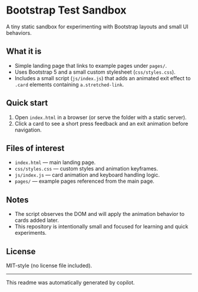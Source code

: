 # Bootstrap Test Sandbox

A tiny static sandbox for experimenting with Bootstrap layouts and small UI behaviors.

## What it is

-   Simple landing page that links to example pages under `pages/`.
-   Uses Bootstrap 5 and a small custom stylesheet (`css/styles.css`).
-   Includes a small script (`js/index.js`) that adds an animated exit effect to `.card` elements containing `a.stretched-link`.

## Quick start

1. Open `index.html` in a browser (or serve the folder with a static server).
2. Click a card to see a short press feedback and an exit animation before navigation.

## Files of interest

-   `index.html` — main landing page.
-   `css/styles.css` — custom styles and animation keyframes.
-   `js/index.js` — card animation and keyboard handling logic.
-   `pages/` — example pages referenced from the main page.

## Notes

-   The script observes the DOM and will apply the animation behavior to cards added later.
-   This repository is intentionally small and focused for learning and quick experiments.

## License

MIT-style (no license file included).

---

This readme was automatically generated by copilot.
